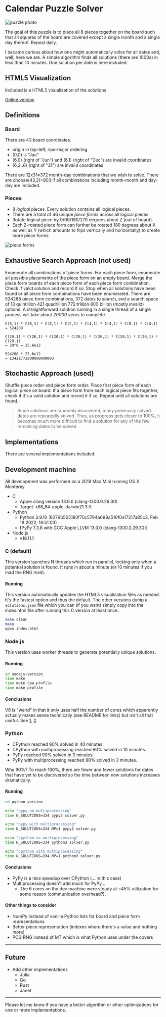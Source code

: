 # Calendar Puzzle Solver

![puzzle photo](photo.jpg)

The goal of this puzzle is to place all 8 pieces together on the board such that
all squares of the board are covered except a single month and a single day
thereof.  Repeat daily.

I became curious about how one might automatically solve for all dates and,
well, here we are. A simple algorithm finds all solutions (there are 1000s) in
less than 10 minutes. One solution per date is here included.

## HTML5 Visualization

Included is a HTML5 visualization of the solutions.

[Online version](https://fictorial.github.io/calendar-puzzle-solver/)

## Definitions

### Board

There are 43 board coordinates.

- origin in top-left; row-major ordering
- (0,0) is "Jan"
- (6,0) (right of "Jun") and (6,1) (right of "Dec") are invalid coordinates
- (6,2..6) (right of "31") are invalid coordinates

There are 12x31=372 month-day combinations that we wish to solve.
There are choose(43,2)=903 if all combinations including month-month and day-day are included.

### Pieces

- 8 *logical* pieces.  Every solution contains all logical pieces.
- There are a total of 46 unique *piece forms* across all logical pieces.
- Rotate logical piece by 0/90/180/270 degrees about Z (out of board).
- Each Z-rotated piece form can further be rotated 180 degrees about X as well as Y
  (which amounts to flips vertically and horizontally) to create more piece forms.

![piece forms](piece_forms.png)

## Exhaustive Search Approach (not used)

Enumerate all combinations of piece forms. For each piece form, enumerate all
possible placements of the piece form on an empty board. Merge the piece form
boards of each piece form of each piece form combination. Check if valid
solution and record if so. Stop when all solutions have been found or all piece
form combinations have been enumerated.  There are 524288 piece form
combinations, 372 dates to search, and a search space of 13 quintillion 421
quadrillion 772 trillion 800 billion (mostly invalid) options.  A
straightforward solution running in a single thread of a single process will
take about *20000 years* to complete.

    C(8,1) * C(8,1) * C(8,1) * C(2,1) * C(4,1) * C(4,1) * C(8,1) * C(4,1)
    = 524288

    C(20,1) * C(20,1) * C(20,1) * C(20,1) * C(20,1) * C(20,1) * C(20,1) * C(20,1)
    = 20^8 = 25.6e12

    524288 * 25.6e12
    = 13421772800000000000

## Stochastic Approach (used)

Shuffle piece order and piece form order. Place first piece form of each logical
piece on board. If a piece form from each logical piece fits together, check if
it's a valid solution and record it if so.  Repeat until all solutions are
found.

> Since solutions are randomly discovered, many previously solved dates are
> repeatedly solved. Thus, as progress gets closer to 100%, it becomes much more
> difficult to find a solution for any of the few remaining dates to be solved.

## Implementations

There are several implementations included.

## Development machine

All development was performed on a 2018 Mac Mini running OS X Monterey.

- C
  - Apple clang version 13.0.0 (clang-1300.0.29.30)
  - Target: x86_64-apple-darwin21.3.0
- Python
  - Python 3.9.10 (8276b505180f70c5784a698a510f0a17317a85c3, Feb 19 2022, 16:51:03)
  - [PyPy 7.3.8 with GCC Apple LLVM 13.0.0 (clang-1300.0.29.30)]
- Node.js
  - v16.11.1

### C (default)

This version launches N threads which run in parallel, locking only when a
potential solution is found.  It runs in about a minute (or 10 minutes if you
mad the RNG mad).

#### Running

This version automatically updates the HTML5 visualization files as needed. It's the fastest option and thus the default. The other versions dump a `solutions.json` file which you can (if you want) simply copy into the index.html file after running this C version at least once.

```bash
make clean
make
open index.html
```

### Node.js

This version uses worker threads to generate potentially unique solutions.

#### Running

```bash
cd nodejs-version
time make
time make cpu-profile
time make profile
```

#### Conclusions

V8 is "weird" in that it only uses half the number of cores which apparently
actually makes sense technically (see README for links) but isn't all that
useful. See [1], [2].

[1]: https://github.com/nodejs/help/issues/2316
[2]: https://github.com/denoland/deno/issues/10592#issuecomment-838982656

### Python

- CPython reached 90% solved in 40 minutes.
- CPython with multiprocessing reached 90% solved in 10 minutes.
- PyPy reached 90% solved in 3 minutes.
- PyPy with multiprocessing reached 90% solved in 3 minutes.

Why 90%? To reach 100%, there are fewer and fewer solutions for
dates that have yet to be discovered so the time between new solutions
increases dramatically.

#### Running

```bash
cd python-version

echo "pypy no multiprocessing"
time N_SOLUTIONS=334 pypy3 solver.py

echo "pypy with multiprocessing"
time N_SOLUTIONS=334 MP=1 pypy3 solver.py

echo "cpython no multiprocessing"
time N_SOLUTIONS=334 python3 solver.py

echo "cpython with multiprocessing"
time N_SOLUTIONS=334 MP=1 python3 solver.py
```

#### Conclusions

- PyPy is a nice speedup over CPython (... in this case)
- Multiprocessing doesn't add much for PyPy...
  - The 6 cores on the dev machine were steady at ~45% utilization
    for some reason (communication overhead?).

#### Other things to consider

- NumPy instead of vanilla Python lists for board and piece form representations
- Better piece representation (indexes where there's a value and nothing more)
- PCG RNG instead of MT which is what Python uses under the covers

---

## Future

- Add other implementations
  - Julia
  - Go
  - Rust
  - Janet

---

Please let me know if you have a better algorithm or other optimizations for one
or more implementations.
